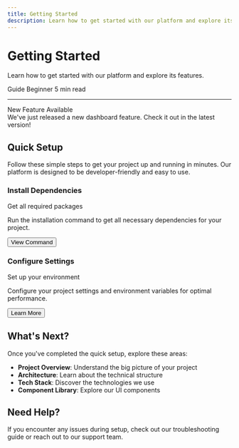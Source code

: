 ```yaml
---
title: Getting Started
description: Learn how to get started with our platform and explore its features
---
```


# Getting Started

Learn how to get started with our platform and explore its features.

<div class="page-meta">
  <span class="badge badge-default">Guide</span>
  <span class="badge badge-secondary">Beginner</span>
  <span class="badge badge-outline">5 min read</span>
</div>

---

<div class="alert alert-info">
  <div class="alert-title">New Feature Available</div>
  <div class="alert-description">
    We've just released a new dashboard feature. Check it out in the latest version!
  </div>
</div>

## Quick Setup

Follow these simple steps to get your project up and running in minutes. Our platform is designed to be developer-friendly and easy to use.

<div class="cards-grid">
  <div class="card">
    <div class="card-header">
      <h3 class="card-title">Install Dependencies</h3>
      <p class="card-description">Get all required packages</p>
    </div>
    <div class="card-content">
      <p>Run the installation command to get all necessary dependencies for your project.</p>
    </div>
    <div class="card-footer">
      <button class="btn btn-primary btn-sm">View Command</button>
    </div>
  </div>
  
  <div class="card">
    <div class="card-header">
      <h3 class="card-title">Configure Settings</h3>
      <p class="card-description">Set up your environment</p>
    </div>
    <div class="card-content">
      <p>Configure your project settings and environment variables for optimal performance.</p>
    </div>
    <div class="card-footer">
      <button class="btn btn-outline btn-sm">Learn More</button>
    </div>
  </div>
</div>

## What's Next?

Once you've completed the quick setup, explore these areas:

- **Project Overview**: Understand the big picture of your project
- **Architecture**: Learn about the technical structure
- **Tech Stack**: Discover the technologies we use
- **Component Library**: Explore our UI components

## Need Help?

If you encounter any issues during setup, check out our troubleshooting guide or reach out to our support team.
